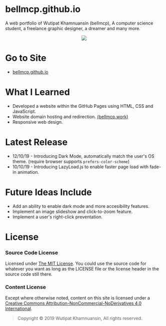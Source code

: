 # bellmcp.github.io
A web portfolio of Wutipat Khamnuansin (bellmcp), A computer science student, a freelance graphic designer, a dreamer and many more.

<p align="center">
  <img src="https://bellmcp.work/meta_preview.jpg" />
</p>

# Go to Site
* [bellmcp.github.io](http://bellmcp.github.io)

# What I Learned

* Developed a website within the GitHub Pages using HTML, CSS and JavaScript.
* Website domain hosting and redirection. [(bellmcp.work)](http://bellmcp.work)
* Responsive web design.

# Latest Release
* 12/10/19 - Introducing Dark Mode, automatically match the user's OS theme. (require browser supports ```prefers-color-scheme```)
* 10/10/19 - Introducing LazyLoad.js to enable faster page load with fade-in animation.

# Future Ideas Include

* Add an ability to enable dark mode and more accesibility features.
* Implement an image slideshow and click-to-zoom feature.
* Implement a user's right-click preventation.

# License

### Source Code License

Licensed under [The MIT License](https://github.com/bellmcp/bellmcp.github.io/blob/master/LICENSE). You could use the source code for whatever you want as long as the LICENSE file or the license header in the source code still there.

### Content License

Except where otherwise noted, content on this site is licensed under a [Creative Commons Attribution-NonCommercial-NoDerivatives 4.0 International](http://creativecommons.org/licenses/by-nc-nd/4.0/).

> Copyright © 2019 Wutipat Khamnuansin, All rights reserved.
